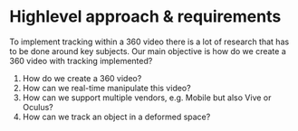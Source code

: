 # Highlevel approach & requirements
To implement tracking within a 360 video there is a lot of research that has to be done around key subjects. Our main objective is how do we create a 360 video with tracking implemented?

 1. How do we create a 360 video?
 2. How can we real-time manipulate this video?
 3. How can we support multiple vendors, e.g. Mobile but also Vive or Oculus?
 4. How can we track an object in a deformed space?
